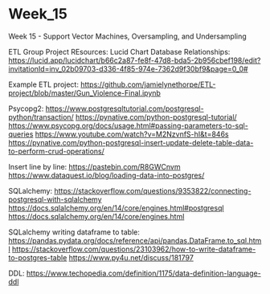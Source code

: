 # Week_15
Week 15 - Support Vector Machines, Oversampling, and Undersampling

ETL Group Project REsources:
Lucid Chart Database Relationships:
https://lucid.app/lucidchart/b66c2a87-fe8f-47d8-bda5-2b956cbef198/edit?invitationId=inv_02b09703-d336-4f85-974e-7362d9f30bf9&page=0_0#

Example ETL project:
https://github.com/jamielynethorpe/ETL-project/blob/master/Gun_Violence-Final.ipynb

Psycopg2:
https://www.postgresqltutorial.com/postgresql-python/transaction/
https://pynative.com/python-postgresql-tutorial/
https://www.psycopg.org/docs/usage.html#passing-parameters-to-sql-queries
https://www.youtube.com/watch?v=M2NzvnfS-hI&t=846s
https://pynative.com/python-postgresql-insert-update-delete-table-data-to-perform-crud-operations/

Insert line by line:
https://pastebin.com/R8GWCnvm
https://www.dataquest.io/blog/loading-data-into-postgres/

SQLalchemy:
https://stackoverflow.com/questions/9353822/connecting-postgresql-with-sqlalchemy
https://docs.sqlalchemy.org/en/14/core/engines.html#postgresql
https://docs.sqlalchemy.org/en/14/core/engines.html

SQLalchemy writing dataframe to table:
https://pandas.pydata.org/docs/reference/api/pandas.DataFrame.to_sql.html
https://stackoverflow.com/questions/23103962/how-to-write-dataframe-to-postgres-table
https://www.py4u.net/discuss/181797

DDL:
https://www.techopedia.com/definition/1175/data-definition-language-ddl